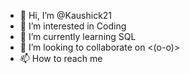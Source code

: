 - 👋 Hi, I’m @Kaushick21
- 👀 I’m interested in Coding 
- 🌱 I’m currently learning SQL
- 💞️ I’m looking to collaborate on <(o-o)>
- 📫 How to reach me 

<!---
Kaushick21/Kaushick21 is a ✨ special ✨ repository because its `README.md` (this file) appears on your GitHub profile.
You can click the Preview link to take a look at your changes.
--->
